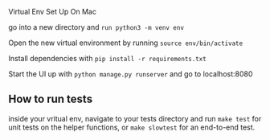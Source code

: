 Virtual Env Set Up On Mac

go into a new directory and `run python3 -m venv env`

Open the new virtual environment by running `source env/bin/activate`

Install dependencies with `pip install -r requirements.txt`

Start the UI up with `python manage.py runserver` and go to localhost:8080

## How to run tests

inside your vritual env, navigate to your tests directory and run `make test` for unit tests on the helper functions, or `make slowtest` for an end-to-end test.
